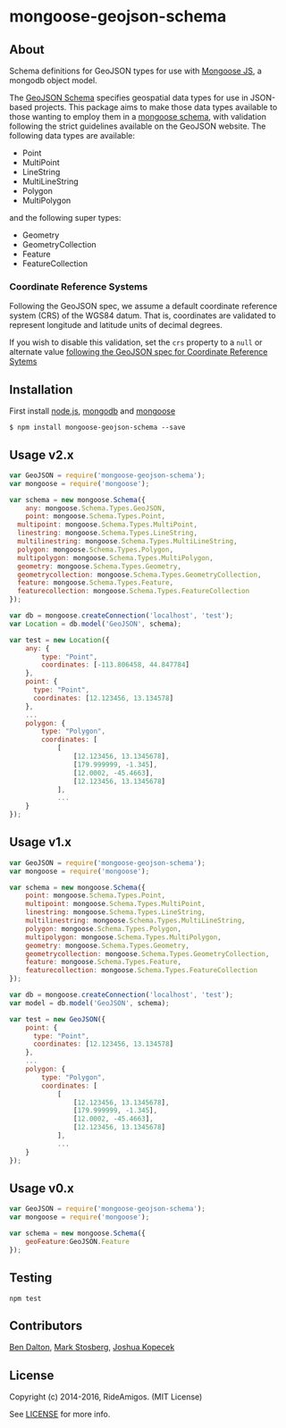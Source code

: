 # mongoose-geojson-schema

## About

Schema definitions for GeoJSON types for use with [Mongoose JS](http://mongoosejs.com/), a mongodb object model.

The [GeoJSON Schema](http://geojson.org/) specifies geospatial data types for use in JSON-based projects. This package aims to make those data types available to those wanting to employ them in a [mongoose schema](http://mongoosejs.com), with validation following the strict guidelines available on the GeoJSON website. The following data types are available:
* Point
* MultiPoint
* LineString
* MultiLineString
* Polygon
* MultiPolygon

and the following super types:

* Geometry
* GeometryCollection
* Feature
* FeatureCollection

### Coordinate Reference Systems

Following the GeoJSON spec, we assume a default coordinate reference system
(CRS) of the WGS84 datum. That is, coordinates are validated to represent
longitude and latitude units of decimal degrees.

If you wish to disable this validation, set the `crs` property to a `null` or alternate
value [following the GeoJSON spec for Coordinate Reference Sytems](http://geojson.org/geojson-spec.html#coordinate-reference-system-objects)

## Installation

First install [node.js](http://nodejs.org/), [mongodb](https://www.mongodb.org/downloads) and [mongoose](https://www.npmjs.com/package/mongoose)

```
$ npm install mongoose-geojson-schema --save
```

## Usage v2.x

```javascript
var GeoJSON = require('mongoose-geojson-schema');
var mongoose = require('mongoose');

var schema = new mongoose.Schema({
	any: mongoose.Schema.Types.GeoJSON,
	point: mongoose.Schema.Types.Point,
  multipoint: mongoose.Schema.Types.MultiPoint,
  linestring: mongoose.Schema.Types.LineString,
  multilinestring: mongoose.Schema.Types.MultiLineString,
  polygon: mongoose.Schema.Types.Polygon,
  multipolygon: mongoose.Schema.Types.MultiPolygon,
  geometry: mongoose.Schema.Types.Geometry,
  geometrycollection: mongoose.Schema.Types.GeometryCollection,
  feature: mongoose.Schema.Types.Feature,
  featurecollection: mongoose.Schema.Types.FeatureCollection
});

var db = mongoose.createConnection('localhost', 'test');
var Location = db.model('GeoJSON', schema);

var test = new Location({
	any: {
		type: "Point",
		coordinates: [-113.806458, 44.847784]
	},
	point: {
	  type: "Point",
	  coordinates: [12.123456, 13.134578]
	},
	...
	polygon: {
		type: "Polygon",
		coordinates: [
			[
				[12.123456, 13.1345678],
				[179.999999, -1.345],
				[12.0002, -45.4663],
				[12.123456, 13.1345678]
			],
			...
	}
});

```

## Usage v1.x

```javascript
var GeoJSON = require('mongoose-geojson-schema');
var mongoose = require('mongoose');

var schema = new mongoose.Schema({
	point: mongoose.Schema.Types.Point,
	multipoint: mongoose.Schema.Types.MultiPoint,
	linestring: mongoose.Schema.Types.LineString,
	multilinestring: mongoose.Schema.Types.MultiLineString,
	polygon: mongoose.Schema.Types.Polygon,
	multipolygon: mongoose.Schema.Types.MultiPolygon,
	geometry: mongoose.Schema.Types.Geometry,
	geometrycollection: mongoose.Schema.Types.GeometryCollection,
	feature: mongoose.Schema.Types.Feature,
	featurecollection: mongoose.Schema.Types.FeatureCollection
});

var db = mongoose.createConnection('localhost', 'test');
var model = db.model('GeoJSON', schema);

var test = new GeoJSON({
	point: {
	  type: "Point",
	  coordinates: [12.123456, 13.134578]
	},
	...
	polygon: {
		type: "Polygon",
		coordinates: [
			[
				[12.123456, 13.1345678],
				[179.999999, -1.345],
				[12.0002, -45.4663],
				[12.123456, 13.1345678]
			],
			...
	}
});

```

## Usage v0.x

```javascript
var GeoJSON = require('mongoose-geojson-schema');
var mongoose = require('mongoose');

var schema = new mongoose.Schema({
	geoFeature:GeoJSON.Feature
});
```

## Testing

```
npm test
```

## Contributors

[Ben Dalton](https://github.com/bendalton), [Mark Stosberg](https://github.com/markstos), [Joshua Kopecek](https://github.com/joshkopecek)

## License

Copyright (c) 2014-2016, RideAmigos. (MIT License)

See [LICENSE](./LICENSE) for more info.
